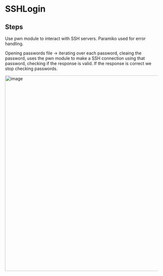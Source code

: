 # SSHLogin

## Steps

Use pwn module to interact with SSH servers. Paramiko used for error handling.

Opening passwords file -> iterating over each password, cleaing the password, uses the pwn module to make a SSH connection using that password, checking if the response is valid. If the response is correct we stop checking passwords.

<img width="1008" height="644" alt="image" src="https://github.com/user-attachments/assets/880b36df-ff48-4915-810f-f97f22a15e1d" />
